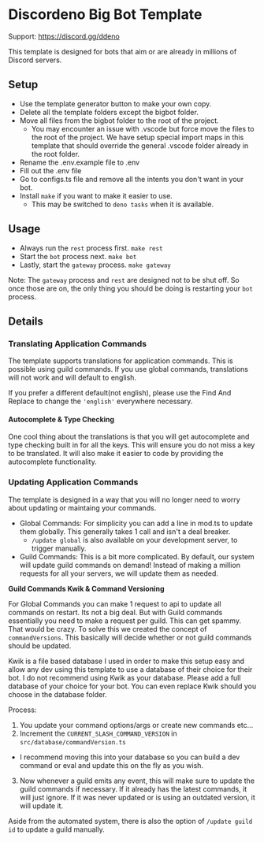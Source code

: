 # Discordeno Big Bot Template

Support: https://discord.gg/ddeno

This template is designed for bots that aim or are already in millions of Discord servers.

## Setup

- Use the template generator button to make your own copy.
- Delete all the template folders except the bigbot folder.
- Move all files from the bigbot folder to the root of the project.
  - You may encounter an issue with .vscode but force move the files to the root of the project. We have setup special
    import maps in this template that should override the general .vscode folder already in the root folder.
- Rename the .env.example file to .env
- Fill out the .env file
- Go to configs.ts file and remove all the intents you don't want in your bot.
- Install `make` if you want to make it easier to use.
  - This may be switched to `deno tasks` when it is available.

## Usage

- Always run the `rest` process first. `make rest`
- Start the `bot` process next. `make bot`
- Lastly, start the `gateway` process. `make gateway`

Note: The `gateway` process and `rest` are designed not to be shut off. So once those are on, the only thing you should
be doing is restarting your `bot` process.

## Details

### Translating Application Commands

The template supports translations for application commands. This is possible using guild commands. If you use global
commands, translations will not work and will default to english.

If you prefer a different default(not english), please use the Find And Replace to change the `'english'` everywhere
necessary.

#### Autocomplete & Type Checking

One cool thing about the translations is that you will get autocomplete and type checking built in for all the keys.
This will ensure you do not miss a key to be translated. It will also make it easier to code by providing the
autocomplete functionality.

### Updating Application Commands

The template is designed in a way that you will no longer need to worry about updating or maintaing your commands.

- Global Commands: For simplicity you can add a line in mod.ts to update them globally. This generally takes 1 call and
  isn't a deal breaker.
  - `/update global` is also available on your development server, to trigger manually.
- Guild Commands: This is a bit more complicated. By default, our system will update guild commands on demand! Instead
  of making a million requests for all your servers, we will update them as needed.

**Guild Commands Kwik & Command Versioning**

For Global Commands you can make 1 request to api to update all commands on restart. Its not a big deal. But with Guild
commands essentially you need to make a request per guild. This can get spammy. That would be crazy. To solve this we
created the concept of `commandVersions`. This basically will decide whether or not guild commands should be updated.

Kwik is a file based database I used in order to make this setup easy and allow any dev using this template to use a
database of their choice for their bot. I do not recommend using Kwik as your database. Please add a full database of
your choice for your bot. You can even replace Kwik should you choose in the database folder.

Process:

1. You update your command options/args or create new commands etc...
2. Increment the `CURRENT_SLASH_COMMAND_VERSION` in `src/database/commandVersion.ts`

- I recommend moving this into your database so you can build a dev command or eval and update this on the fly as you
  wish.

3. Now whenever a guild emits any event, this will make sure to update the guild commands if necessary. If it already
   has the latest commands, it will just ignore. If it was never updated or is using an outdated version, it will update
   it.

Aside from the automated system, there is also the option of `/update guild id` to update a guild manually.
